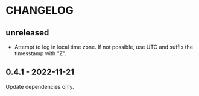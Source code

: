 # CHANGELOG

## unreleased
- Attempt to log in local time zone. If not possible, use UTC and suffix the 
  timesstamp with "Z".

## 0.4.1 - 2022-11-21

Update dependencies only.
